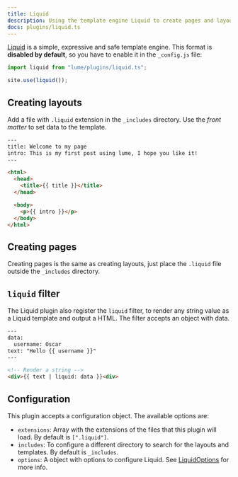 ```yaml
---
title: Liquid
description: Using the template engine Liquid to create pages and layouts
docs: plugins/liquid.ts
---
```


[Liquid](https://liquidjs.com/) is a simple, expressive and safe template
engine. This format is **disabled by default**, so you have to enable it in the
`_config.js` file:

```js
import liquid from "lume/plugins/liquid.ts";

site.use(liquid());
```

## Creating layouts

Add a file with `.liquid` extension in the `_includes` directory. Use the _front
matter_ to set data to the template.

```html
---
title: Welcome to my page
intro: This is my first post using lume, I hope you like it!
---

<html>
  <head>
    <title>{{ title }}</title>
  </head>

  <body>
    <p>{{ intro }}</p>
  </body>
</html>
```

## Creating pages

Creating pages is the same as creating layouts, just place the `.liquid` file
outside the `_includes` directory.

## `liquid` filter

The Liquid plugin also register the `liquid` filter, to render any string value
as a Liquid template and output a HTML. The filter accepts an object with data.

```html
---
data:
  username: Oscar
text: "Hello {{ username }}"
---

<!-- Render a string -->
<div>{{ text | liquid: data }}<div>
```

## Configuration

This plugin accepts a configuration object. The available options are:

- `extensions`: Array with the extensions of the files that this plugin will
  load. By default is `[".liquid"]`.
- `includes`: To configure a different directory to search for the layouts and
  templates. By default is `_includes`.
- `options`: A object with options to configure Liquid. See
  [LiquidOptions](https://liquidjs.com/api/interfaces/liquid_options_.liquidoptions.html)
  for more info.
